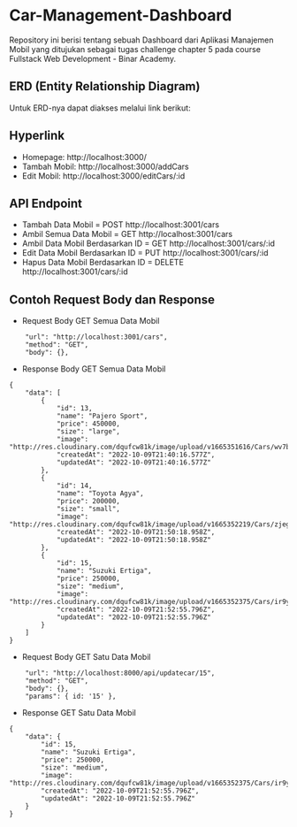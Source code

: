 # Car-Management-Dashboard
Repository ini berisi tentang sebuah Dashboard dari Aplikasi Manajemen Mobil yang ditujukan sebagai tugas challenge chapter 5 pada course Fullstack Web Development - Binar Academy.

## ERD (Entity Relationship Diagram)

Untuk ERD-nya dapat diakses melalui link berikut: 

## Hyperlink

- Homepage: http://localhost:3000/
- Tambah Mobil: http://localhost:3000/addCars
- Edit Mobil: http://localhost:3000/editCars/:id

## API Endpoint

- Tambah Data Mobil = POST http://localhost:3001/cars
- Ambil Semua Data Mobil = GET http://localhost:3001/cars
- Ambil Data Mobil Berdasarkan ID = GET http://localhost:3001/cars/:id
- Edit Data Mobil Berdasarkan ID = PUT http://localhost:3001/cars/:id
- Hapus Data Mobil Berdasarkan ID = DELETE http://localhost:3001/cars/:id

## Contoh Request Body dan Response

- Request Body GET Semua Data Mobil

```
    "url": "http://localhost:3001/cars",
    "method": "GET",
    "body": {},
```

- Response Body GET Semua Data Mobil

```
{
    "data": [
        {
            "id": 13,
            "name": "Pajero Sport",
            "price": 450000,
            "size": "large",
            "image": "http://res.cloudinary.com/dqufcw81k/image/upload/v1665351616/Cars/wv7bugljkxrzysar7uvt.png",
            "createdAt": "2022-10-09T21:40:16.577Z",
            "updatedAt": "2022-10-09T21:40:16.577Z"
        },
        {
            "id": 14,
            "name": "Toyota Agya",
            "price": 200000,
            "size": "small",
            "image": "http://res.cloudinary.com/dqufcw81k/image/upload/v1665352219/Cars/zjegq6emfmo5hri4xhgv.png",
            "createdAt": "2022-10-09T21:50:18.958Z",
            "updatedAt": "2022-10-09T21:50:18.958Z"
        },
        {
            "id": 15,
            "name": "Suzuki Ertiga",
            "price": 250000,
            "size": "medium",
            "image": "http://res.cloudinary.com/dqufcw81k/image/upload/v1665352375/Cars/ir9yjso2ajmgegninn2b.png",
            "createdAt": "2022-10-09T21:52:55.796Z",
            "updatedAt": "2022-10-09T21:52:55.796Z"
        }
    ]
}
```

- Request Body GET Satu Data Mobil

```
    "url": "http://localhost:8000/api/updatecar/15",
    "method": "GET",
    "body": {},
    "params": { id: '15' },
```

- Response GET Satu Data Mobil

```
{
    "data": {
        "id": 15,
        "name": "Suzuki Ertiga",
        "price": 250000,
        "size": "medium",
        "image": "http://res.cloudinary.com/dqufcw81k/image/upload/v1665352375/Cars/ir9yjso2ajmgegninn2b.png",
        "createdAt": "2022-10-09T21:52:55.796Z",
        "updatedAt": "2022-10-09T21:52:55.796Z"
    }
}
```
